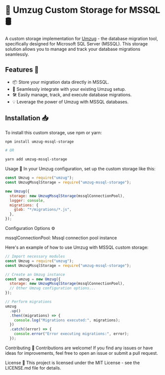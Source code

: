 # 🚚 Umzug Custom Storage for MSSQL 🛢️

A custom storage implementation for [Umzug](https://github.com/sequelize/umzug) - the database migration tool, specifically designed for Microsoft SQL Server (MSSQL). This storage solution allows you to manage and track your database migrations seamlessly.

## Features 🌟

- 📦 Store your migration data directly in MSSQL.
- 🔄 Seamlessly integrate with your existing Umzug setup.
- 🛠️ Easily manage, track, and execute database migrations.
- 💡 Leverage the power of Umzug with MSSQL databases.

## Installation 📥

To install this custom storage, use npm or yarn:

```bash
npm install umzug-mssql-storage

# OR

yarn add umzug-mssql-storage
```

Usage 🚀
In your Umzug configuration, set up the custom storage like this:

```js
const Umzug = require("umzug");
const UmzugMssqlStorage = require("umzug-mssql-storage");

new Umzug({
  storage: new UmzugMssqlStorage(mssqlConnectionPool),
  logger: console,
  migrations: {
    glob: "*/migrations/*.js",
  },
});
```

Configuration Options ⚙️

mssqlConnectionPool: Mssql connection pool instance

Here's an example of how to use Umzug with MSSQL custom storage:

```js
// Import necessary modules
const Umzug = require("umzug");
const UmzugMssqlStorage = require("umzug-mssql-storage");

// Create an Umzug instance
const umzug = new Umzug({
  storage: new UmzugMssqlStorage(mssqlConnectionPool),
  // Other Umzug configuration options...
});

// Perform migrations
umzug
  .up()
  .then((migrations) => {
    console.log("Migrations executed:", migrations);
  })
  .catch((error) => {
    console.error("Error executing migrations:", error);
  });
```

Contributing 🤝
Contributions are welcome! If you find any issues or have ideas for improvements, feel free to open an issue or submit a pull request.

License 📄
This project is licensed under the MIT License - see the LICENSE.md file for details.
